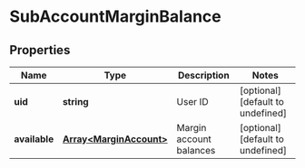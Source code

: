 # SubAccountMarginBalance

## Properties

Name | Type | Description | Notes
------------ | ------------- | ------------- | -------------
**uid** | **string** | User ID | [optional] [default to undefined]
**available** | [**Array&lt;MarginAccount&gt;**](MarginAccount.md) | Margin account balances | [optional] [default to undefined]

